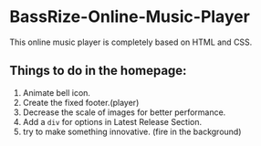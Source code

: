 # BassRize-Online-Music-Player

This online music player is completely based on HTML and CSS.
## Things to do in the homepage:
1. Animate bell icon.
2. Create the fixed footer.(player)
3. Decrease the scale of images for better performance.
4. Add a `div` for options in Latest Release Section.
5. try to make something innovative. (fire in the background)
